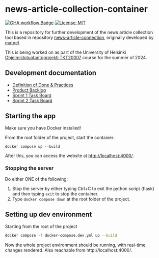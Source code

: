 # news-article-collection-container

[![GHA workflow Badge](https://github.com/uh-dcm/news-article-collection-container/actions/workflows/main.yml/badge.svg)](https://github.com/uh-dcm/news-article-collection-container/actions/workflows/main.yml) [![License: MIT](https://img.shields.io/badge/License-MIT-yellow.svg)](https://opensource.org/licenses/MIT)

This is a repository for further development of the news article collection tool based in repository [news-article-connection](https://github.com/uh-dcm/news-article-collection), originally developed by [matnel](https://github.com/matnel).

This is being worked on as part of the University of Helsinki [Ohjelmistotuotantoprojekti TKT20007](https://github.com/HY-TKTL/TKT20007-Ohjelmistotuotantoprojekti) course for the summer of 2024.

## Development documentation

- [Definition of Done & Practices](https://github.com/uh-dcm/news-article-collection-container/blob/main/doc/DoD%26Practices.md)
- [Product Backlog](https://github.com/orgs/uh-dcm/projects/3/views/1)
- [Sprint 1 Task Board](https://github.com/orgs/uh-dcm/projects/6/views/1)
- [Sprint 2 Task Board](https://github.com/orgs/uh-dcm/projects/9/views/1)

## Starting the app

Make sure you have Docker installed!

From the root folder of the project, start the container:

```
docker compose up --build
```

After this, you can access the website at [http://localhost:4000/](http://localhost:4000/).

### Stopping the server

Do either ONE of the following:

1. Stop the server by either typing Ctrl+C to exit the python script (flask) and then typing `exit` to stop the container.
2. Type `docker compose down` at the root folder of the project.

## Setting up dev environment

Starting from the root of the project

```bash
docker compose -f docker-compose.dev.yml up --build
```

Now the whole project environment should be running, with real-time changes rendered. Also reachable from http://localhost:4000/.
